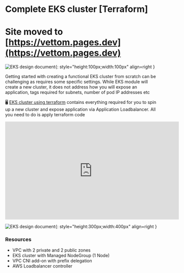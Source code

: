 # Complete EKS cluster [Terraform]
# Site moved to [https://vettom.pages.dev](https://vettom.pages.dev)
![EKS design document ](https://vettom-images.s3.eu-west-1.amazonaws.com/aws/eks_logo.jpg){: style="height:100px;width:100px" align=right }

Getting started with creating a functional EKS cluster from scratch can be challenging as requires some specific settings. While EKS module will create a new cluster, it does not address how you will expose an application, tags required for subnets, number of pod IP addresses etc

:desktop_computer:  [EKS cluster using terraform](https://github.com/vettom/aws-eks-terraform/tree/main/EKS-Cluster-ALB) contains everything required for you to spin up a new cluster and expose application via Application Loadbalancer. All you need to do is apply terraform code


<iframe width="560" height="315" src="https://www.youtube.com/embed/EAz6ap4pm6Y?si=IFt0DzUjjMvpQviY" title="YouTube video player" frameborder="0" allow="accelerometer; autoplay; clipboard-write; encrypted-media; gyroscope; picture-in-picture; web-share" referrerpolicy="strict-origin-when-cross-origin" allowfullscreen></iframe>

![EKS design document ](https://vettom-images.s3.eu-west-1.amazonaws.com/aws/eks-design-basic.png){: style="height:300px;width:400px" align=right }

### Resources
- VPC with 2  private and 2 public zones
- EKS cluster with Managed NodeGroup (1 Node)
- VPC CNI add-on with prefix delegation
- AWS Loadbalancer controller